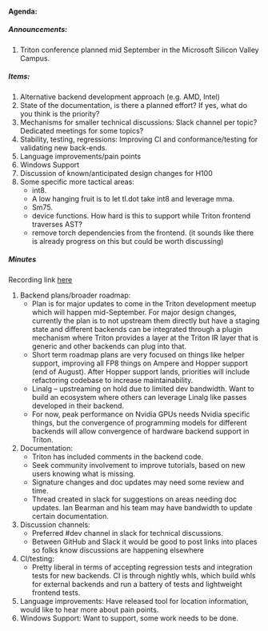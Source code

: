 #### Agenda:

##### Announcements:
1. Triton conference planned mid September in the Microsoft Silicon Valley Campus.

##### Items:
1. Alternative backend development approach (e.g. AMD, Intel)
2. State of the documentation, is there a planned effort? If yes, what do you think is the priority?
3. Mechanisms for smaller technical discussions: Slack channel per topic? Dedicated meetings for some topics?
4. Stability, testing, regressions: Improving CI and conformance/testing for validating new back-ends.
5. Language improvements/pain points
6. Windows Support
7. Discussion of known/anticipated design changes for H100
8. Some specific more tactical areas:
   - int8.
   - A low hanging fruit is to let tl.dot take int8 and leverage mma.
   - Sm75.
   - device functions. How hard is this to support while Triton frontend traverses AST?
   - remove torch dependencies from the frontend. (it sounds like there is already progress on this but could be worth discussing)

##### Minutes
Recording link [here](https://drive.google.com/file/d/1uMlIvih_E5FITwPnNHwTYzo-UKqtey2c/view)

1. Backend plans/broader roadmap:
   - Plan is for major updates to come in the Triton development meetup which will happen mid-September. For major design changes, currently the plan is to not upstream them directly but have a staging state and different backends can be integrated through a plugin mechanism where Triton provides a layer at the Triton IR layer that is generic and other backends can plug into that.
   - Short term roadmap plans are very focused on things like helper support, improving all FP8 things on Ampere and Hopper support (end of August). After Hopper support lands, priorities will include refactoring codebase to increase maintainability.
   - Linalg – upstreaming on hold due to limited dev bandwidth. Want to build an ecosystem where others can leverage Linalg like passes developed in their backend.
   - For now, peak performance on Nvidia GPUs needs Nvidia specific things, but the convergence of programming models for different backends will allow convergence of hardware backend support in Triton.
2. Documentation:
   - Triton has included comments in the backend code.
   - Seek community involvement to improve tutorials, based on new users knowing what is missing.
   - Signature changes and doc updates may need some review and time.
   - Thread created in slack for suggestions on areas needing doc updates. Ian Bearman and his team may have bandwidth to update certain documentation.
3. Discussion channels:
   - Preferred #dev channel in slack for technical discussions.
   - Between GitHub and Slack it would be good to post links into places so folks know discussions are happening elsewhere
4. CI/testing:
   - Pretty liberal in terms of accepting regression tests and integration tests for new backends. CI is through nightly whls, which build whls for external backends and run a battery of tests and lightweight frontend tests.
5. Language improvements: Have released tool for location information, would like to hear more about pain points.
6. Windows Support: Want to support, some work needs to be done.
